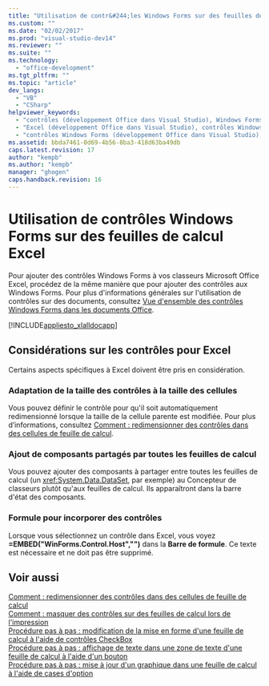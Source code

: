 ```yaml
---
title: "Utilisation de contr&#244;les Windows Forms sur des feuilles de calcul Excel | Microsoft Docs"
ms.custom: ""
ms.date: "02/02/2017"
ms.prod: "visual-studio-dev14"
ms.reviewer: ""
ms.suite: ""
ms.technology: 
  - "office-development"
ms.tgt_pltfrm: ""
ms.topic: "article"
dev_langs: 
  - "VB"
  - "CSharp"
helpviewer_keywords: 
  - "contrôles (développement Office dans Visual Studio), Windows Forms (contrôles)"
  - "Excel (développement Office dans Visual Studio), contrôles Windows Forms"
  - "contrôles Windows Forms (développement Office dans Visual Studio), Excel"
ms.assetid: bbda7461-0d69-4b56-8ba3-418d63ba49db
caps.latest.revision: 17
author: "kempb"
ms.author: "kempb"
manager: "ghogen"
caps.handback.revision: 16
---
```

# Utilisation de contr&#244;les Windows Forms sur des feuilles de calcul Excel
  Pour ajouter des contrôles Windows Forms à vos classeurs Microsoft Office Excel, procédez de la même manière que pour ajouter des contrôles aux Windows Forms.  Pour plus d'informations générales sur l'utilisation de contrôles sur des documents, consultez [Vue d'ensemble des contrôles Windows Forms dans les documents Office](../vsto/windows-forms-controls-on-office-documents-overview.md).  
  
 [!INCLUDE[appliesto_xlalldocapp](../vsto/includes/appliesto-xlalldocapp-md.md)]  
  
## Considérations sur les contrôles pour Excel  
 Certains aspects spécifiques à Excel doivent être pris en considération.  
  
### Adaptation de la taille des contrôles à la taille des cellules  
 Vous pouvez définir le contrôle pour qu'il soit automatiquement redimensionné lorsque la taille de la cellule parente est modifiée.  Pour plus d’informations, consultez [Comment : redimensionner des contrôles dans des cellules de feuille de calcul](../vsto/how-to-resize-controls-within-worksheet-cells.md).  
  
### Ajout de composants partagés par toutes les feuilles de calcul  
 Vous pouvez ajouter des composants à partager entre toutes les feuilles de calcul \(un <xref:System.Data.DataSet>, par exemple\) au Concepteur de classeurs plutôt qu'aux feuilles de calcul.  Ils apparaîtront dans la barre d'état des composants.  
  
### Formule pour incorporer des contrôles  
 Lorsque vous sélectionnez un contrôle dans Excel, vous voyez **\=EMBED\("WinForms.Control.Host",""\)** dans la **Barre de formule**.  Ce texte est nécessaire et ne doit pas être supprimé.  
  
## Voir aussi  
 [Comment : redimensionner des contrôles dans des cellules de feuille de calcul](../vsto/how-to-resize-controls-within-worksheet-cells.md)   
 [Comment : masquer des contrôles sur des feuilles de calcul lors de l'impression](../vsto/how-to-hide-controls-on-worksheets-when-printing.md)   
 [Procédure pas à pas : modification de la mise en forme d'une feuille de calcul à l'aide de contrôles CheckBox](../vsto/walkthrough-changing-worksheet-formatting-using-checkbox-controls.md)   
 [Procédure pas à pas : affichage de texte dans une zone de texte d'une feuille de calcul à l'aide d'un bouton](../vsto/walkthrough-displaying-text-in-a-text-box-in-a-worksheet-using-a-button.md)   
 [Procédure pas à pas : mise à jour d'un graphique dans une feuille de calcul à l'aide de cases d'option](../vsto/walkthrough-updating-a-chart-in-a-worksheet-using-radio-buttons.md)  
  
  